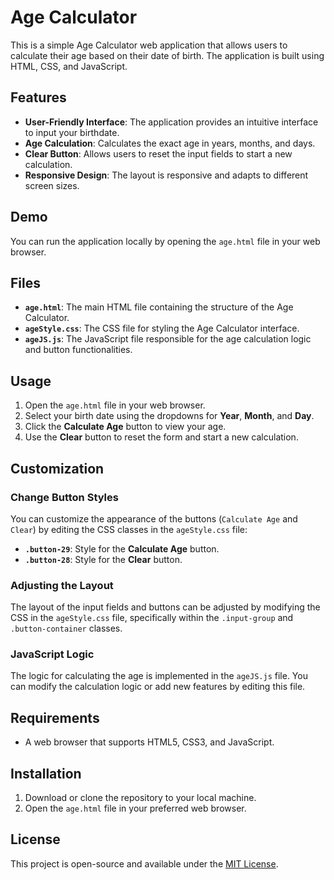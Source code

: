 
# Age Calculator

This is a simple Age Calculator web application that allows users to calculate their age based on their date of birth. The application is built using HTML, CSS, and JavaScript.

## Features

- **User-Friendly Interface**: The application provides an intuitive interface to input your birthdate.
- **Age Calculation**: Calculates the exact age in years, months, and days.
- **Clear Button**: Allows users to reset the input fields to start a new calculation.
- **Responsive Design**: The layout is responsive and adapts to different screen sizes.

## Demo

You can run the application locally by opening the `age.html` file in your web browser.

## Files

- **`age.html`**: The main HTML file containing the structure of the Age Calculator.
- **`ageStyle.css`**: The CSS file for styling the Age Calculator interface.
- **`ageJS.js`**: The JavaScript file responsible for the age calculation logic and button functionalities.

## Usage

1. Open the `age.html` file in your web browser.
2. Select your birth date using the dropdowns for **Year**, **Month**, and **Day**.
3. Click the **Calculate Age** button to view your age.
4. Use the **Clear** button to reset the form and start a new calculation.

## Customization

### Change Button Styles
You can customize the appearance of the buttons (`Calculate Age` and `Clear`) by editing the CSS classes in the `ageStyle.css` file:
- **`.button-29`**: Style for the **Calculate Age** button.
- **`.button-28`**: Style for the **Clear** button.

### Adjusting the Layout
The layout of the input fields and buttons can be adjusted by modifying the CSS in the `ageStyle.css` file, specifically within the `.input-group` and `.button-container` classes.

### JavaScript Logic
The logic for calculating the age is implemented in the `ageJS.js` file. You can modify the calculation logic or add new features by editing this file.

## Requirements

- A web browser that supports HTML5, CSS3, and JavaScript.

## Installation

1. Download or clone the repository to your local machine.
2. Open the `age.html` file in your preferred web browser.

## License

This project is open-source and available under the [MIT License](LICENSE).
